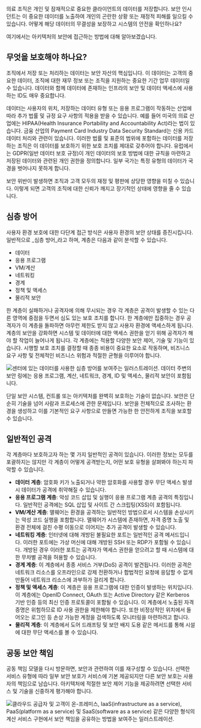 의료 조직은 개인 및 잠재적으로 중요한 클라이언트의 데이터를 저장합니다. 보안 인시던트는 이 중요한 데이터를 노출하여 개인의 곤란한 상황 또는 재정적 피해를 일으킬 수 있습니다. 어떻게 해당 데이터의 무결성을 보장하고 시스템의 안전을 확인하나요? 

여기에서는 아키텍처의 보안에 접근하는 방법에 대해 알아보겠습니다.

## <a name="what-should-i-protect"></a>무엇을 보호해야 하나요?

조직에서 저장 또는 처리하는 데이터는 보안 자산의 핵심입니다. 이 데이터는 고객의 중요한 데이터, 조직에 대한 재무 정보 또는 조직을 지원하는 중요한 기간 업무 데이터일 수 있습니다. 데이터와 함께 데이터에 존재하는 인프라의 보안 및 데이터 액세스에 사용하는 ID도 매우 중요합니다.

데이터는 사용자의 위치, 저장하는 데이터 유형 또는 응용 프로그램이 작동하는 산업에 따라 추가 법률 및 규정 요구 사항의 적용을 받을 수 있습니다. 예를 들어 미국의 의료 산업에는 HIPAA(Health Insurance Portability and Accountability Act)라는 법이 있습니다. 금융 산업의 Payment Card Industry Data Security Standard는 신용 카드 데이터 처리와 관련이 있습니다. 이러한 법률 및 표준의 범위에 포함하는 데이터를 저장하는 조직은 이 데이터를 보호하기 위한 보호 조치를 제대로 갖추어야 합니다. 유럽에서는 GDPR(일반 데이터 보호 규정)이 개인 데이터의 보호 방법에 대한 규칙을 마련하고 저장된 데이터와 관련된 개인 권한을 정의합니다. 일부 국가는 특정 유형의 데이터가 국경을 벗어나지 못하게 합니다.

보안 위반이 발생하면 조직과 고객 모두의 재정 및 평판에 상당한 영향을 미칠 수 있습니다. 이렇게 되면 고객의 조직에 대한 신뢰가 깨지고 장기적인 상태에 영향을 줄 수 있습니다.

## <a name="defense-in-depth"></a>심층 방어

사용자 환경 보호에 대한 다단계 접근 방식은 사용자 환경의 보안 상태를 증진시킵니다. 일반적으로 _심층 방어_라고 하며, 계층은 다음과 같이 분석할 수 있습니다.

* 데이터
* 응용 프로그램
* VM/계산
* 네트워킹
* 경계
* 정책 및 액세스
* 물리적 보안

한 계층이 실패하거나 공격자에 의해 무시되는 경우 각 계층은 공격이 발생할 수 있는 다른 영역에 중점을 두면서 심도 있는 보호 조치를 합니다. 한 계층에만 집중하는 경우 공격자가 이 계층을 돌파하면 아무런 제한도 받지 않고 사용자 환경에 액세스하게 됩니다. 계층의 보안을 강화하면 시스템 및 데이터에 대한 액세스 권한을 얻기 위해 공격자가 해야 할 작업이 늘어나게 됩니다. 각 계층에는 적용할 다양한 보안 제어, 기술 및 기능이 있습니다. 시행할 보호 조치를 결정할 때 종종 비용이 중요한 요소로 작동하며, 비즈니스 요구 사항 및 전체적인 비즈니스 위험과 적절한 균형을 이루어야 합니다.

![센터에 있는 데이터를 사용한 심층 방어를 보여주는 일러스트레이션. 데이터 주변의 보안 링에는 응용 프로그램, 계산, 네트워크, 경계, ID 및 액세스, 물리적 보안이 포함됩니다.](../media/security-layers.png)

단일 보안 시스템, 컨트롤 또는 아키텍처를 완벽히 보호하는 기술이 없습니다. 보안은 단순히 기술을 넘어 사람과 프로세스에 관한 문제입니다. 보안을 전체적으로 조사하는 환경을 생성하고 이를 기본적인 요구 사항으로 만들면 가능한 한 안전하게 조직을 보호할 수 있습니다.

## <a name="common-attacks"></a>일반적인 공격

각 계층마다 보호하고자 하는 몇 가지 일반적인 공격이 있습니다. 이러한 정보는 모두를 포괄하지는 않지만 각 계층이 어떻게 공격받는지, 어떤 보호 유형을 살펴봐야 하는지 파악할 수 있습니다.

* **데이터 계층**: 암호화 키가 노출되거나 약한 암호화를 사용할 경우 무단 액세스 발생 시 데이터가 공격에 취약해질 수 있습니다.
* **응용 프로그램 계층**: 악성 코드 삽입 및 실행이 응용 프로그램 계층 공격의 특징입니다. 일반적인 공격에는 SQL 삽입 및 사이트 간 스크립팅(XSS)이 포함됩니다.
* **VM/계산 계층**: 맬웨어는 환경을 공격하는 일반적인 방법으로서 시스템을 손상시키는 악성 코드 실행을 포함합니다. 맬웨어가 시스템에 존재하면, 자격 증명 노출 및 환경 전체에 걸친 수평 이동으로 이어지는 추가 공격이 발생할 수 있습니다.
* **네트워킹 계층**: 인터넷에 대해 개방된 불필요한 포트는 일반적인 공격 메서드입니다. 이러한 포트에는 가상 머신에 대해 개방된 SSH 또는 RDP가 포함될 수 있습니다. 개방된 경우 이러한 포트는 공격자가 액세스 권한을 얻으려고 할 때 시스템에 대한 무차별 공격을 허용할 수 있습니다.
* **경계 계층**: 이 계층에서 종종 서비스 거부(DoS) 공격이 발견됩니다. 이러한 공격은 네트워크 리소스를 오프라인으로 강제 전환하거나 합법적인 요청에 응답할 수 없게 만들어 네트워크 리소스에 과부하가 걸리게 합니다.
* **정책 및 액세스 계층**: 이 계층은 응용 프로그램에 대한 인증이 발생하는 위치입니다. 이 계층에는 OpenID Connect, OAuth 또는 Active Directory 같은 Kerberos 기반 인증 등의 최신 인증 프로토콜이 포함될 수 있습니다. 이 계층에서 노출된 자격 증명은 위험하므로 ID 사용 권한을 제한해야 합니다. 또한 비정상적인 위치에서 들어오는 로그인 등 손상 가능한 계정을 검색하도록 모니터링을 마련하려고 합니다.
* **물리적 계층**: 이 계층에서 도어 드래프팅 및 보안 배지 도용 같은 메서드를 통해 시설에 대한 무단 액세스를 볼 수 있습니다.

## <a name="shared-security-responsibility"></a>공동 보안 책임

공동 책임 모델을 다시 방문하면, 보안과 관련하여 이를 재구성할 수 있습니다. 선택한 서비스 유형에 따라 일부 보안 보호가 서비스에 기본 제공되지만 다른 보안 보호는 사용자의 책임으로 남습니다. 아키텍처에 적절한 보안 제어 기능을 제공하려면 선택한 서비스 및 기술을 신중하게 평가해야 합니다.

![클라우드 공급자 및 고객이 온-프레미스, IaaS(infrastructure as a service), PaaS(platform as a service) 및 SaaS(software as a service) 같은 다양한 형식의 계산 서비스 구현에서 보안 책임을 공유하는 방법을 보여주는 일러스트레이션. ](../media/shared_responsibilities.png)
